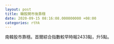 ```yaml
---
layout: post
title: 韓股開市後靠穩
date: 2020-09-15 08:16:08.000000000 +08:00
categories: rthk
---
```


南韓股市靠穩。首爾綜合指數較早時報2433點，升5點。
